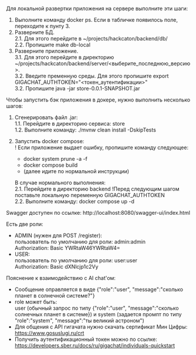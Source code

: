 
Для локальной развертки приложения на сервере выполните эти шаги: 

1. Выполните команду docker ps. Если в табличке появилось поле, переходите к пунту 3.
2. Разверните БД.  
    2.1. Для этого перейдите в ~/projects/hackcaton/backend/db/   
    2.2. Пропишите make db-local  
3. Разверните приложение.  
    3.1. Для этого перейдите в директорию ~/projects/hackcaton/backend/server/<выберите_последнюю_версию>.  
    3.2. Введите пременную среды. Для этого пропишите export GIGACHAT_AUTHTOKEN="<токен_аутентификации>"  
    3.2. Пропишите java -jar store-0.0.1-SNAPSHOT.jar

Чтобы запустить бэк приложения в докере, нужно выполнить несколько шагов:

1. Сгенерировать файл .jar:  
    1.1. Перейдите в директорию сервиса: store  
    1.2. Выполните команду: ./mvnw clean install -DskipTests  


2. Запустить docker compose:  
! Если приложение выдает ошибку, пропишите команду следующее:
    * docker system prune -a -f
    * docker compose build
    * (далее идите по нормальной инструкции)

    В случае нормального выполнения:  
    2.1. Перейдите в директорию backend !Перед следующим шагом поставьте локальную переменную GIGACHAT_AUTHTOKEN  
    2.2. Выполните команду: docker compose up -d

Swagger доступен по ссылке:
http://localhost:8080/swagger-ui/index.html

Есть две роли:
* ADMIN (нужен для POST /register):   
пользователь по умолчанию для роли: admin:admin  
Authorization: Basic YWRtaW46YWRtaW4=
* USER:  
пользователь по умолчанию для роли: user:user  
Authorization: Basic dXNlcjp1c2Vy

Пояснение к взаимодействию с AI chat'ом:  
* Сообщение оправляется в виде {"role":"user", "message":"сколько планет в солнечной системе?"} 
* role может быть:   
user (обычный запрос по типу {"role":"user", "message":"сколько солнечных планет в системе}) и system (задается промпт по типу "role":"system", "message":"ты великий астроном")
* Для общения с API гигачата нужно скачать сертификат Мин Цифры: https://www.gosuslugi.ru/crt
* Получить аутентификационный токен можно по ссылке: https://developers.sber.ru/docs/ru/gigachat/individuals-quickstart